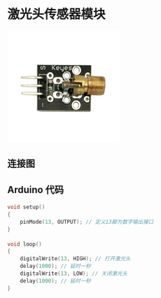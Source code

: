 # 激光头传感器模块

![](/assets/jiguangtou.png)

## 连接图

## Arduino 代码

```cpp
void setup() 
{
    pinMode(13, OUTPUT); // 定义13脚为数字输出接口 
}

void loop()
{
    digitalWrite(13, HIGH); // 打开激光头
    delay(1000); // 延时一秒 
    digitalWrite(13, LOW); // 关闭激光头
    delay(1000); // 延时一秒 
}
```



